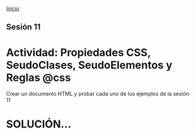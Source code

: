 <!-- No borrar o modificar -->
[Inicio](./index.md)

## Sesión 11 

# Actividad: Propiedades CSS, SeudoClases, SeudoElementos y Reglas @css

Crear un documento HTML y probar cada uno de los ejemplos de la sesión 11

# SOLUCIÓN...





